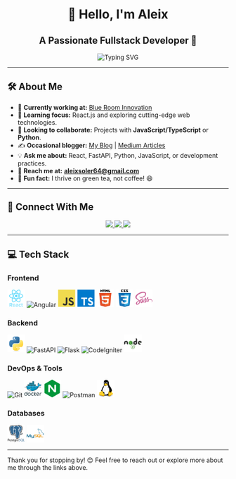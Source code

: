 <h1 align="center">👋 Hello, I'm Aleix</h1>
<h2 align="center">A Passionate Fullstack Developer 🚀</h2>

<p align="center">
  <img src="https://readme-typing-svg.herokuapp.com?font=Fira+Code&weight=600&size=20&pause=1000&color=43A047&center=true&vCenter=true&lines=Code+Enthusiast;Frontend+%2F+Backend+Craftsman;Continuous+Learner" alt="Typing SVG">
</p>

---

## 🛠️ About Me

- 🌟 **Currently working at:** [Blue Room Innovation](https://www.blueroominnovation.com)
- 🌱 **Learning focus:** React.js and exploring cutting-edge web technologies.
- 🤝 **Looking to collaborate:** Projects with **JavaScript/TypeScript** or **Python**.
- ✍️ **Occasional blogger:** [My Blog](https://www.aleixsoler.com) | [Medium Articles](https://medium.com/@aleixsoler64)
- 💡 **Ask me about:** React, FastAPI, Python, JavaScript, or development practices.
- 📧 **Reach me at:** **aleixsoler64@gmail.com**
- 🍵 **Fun fact:** I thrive on green tea, not coffee! 😄

---

## 🔗 Connect With Me

<p align="center">
  <a href="https://www.linkedin.com/in/aleixsolerlink/" target="_blank">
    <img src="https://img.shields.io/badge/LinkedIn-Aleix_Soler-blue?style=for-the-badge&logo=linkedin">
  </a>
  <a href="https://stackoverflow.com/users/6050789/aleix-soler" target="_blank">
    <img src="https://img.shields.io/badge/StackOverflow-Aleix_Soler-orange?style=for-the-badge&logo=stackoverflow">
  </a>
  <a href="https://medium.com/@aleixsoler64" target="_blank">
    <img src="https://img.shields.io/badge/Medium-Aleix_Soler-black?style=for-the-badge&logo=medium">
  </a>
</p>

---

## 💻 Tech Stack

### Frontend
<p>
  <img src="https://raw.githubusercontent.com/devicons/devicon/master/icons/react/react-original-wordmark.svg" alt="React" width="40" height="40" style="object-fit: contain;"/>
  <img src="https://angular.io/assets/images/logos/angular/angular.svg" alt="Angular" width="40" height="40" style="object-fit: contain;"/>
  <img src="https://raw.githubusercontent.com/devicons/devicon/master/icons/javascript/javascript-original.svg" alt="JavaScript" width="40" height="40" style="object-fit: contain;"/>
  <img src="https://raw.githubusercontent.com/devicons/devicon/master/icons/typescript/typescript-original.svg" alt="TypeScript" width="40" height="40" style="object-fit: contain;"/>
  <img src="https://raw.githubusercontent.com/devicons/devicon/master/icons/html5/html5-original-wordmark.svg" alt="HTML5" width="40" height="40" style="object-fit: contain;"/>
  <img src="https://raw.githubusercontent.com/devicons/devicon/master/icons/css3/css3-original-wordmark.svg" alt="CSS3" width="40" height="40" style="object-fit: contain;"/>
  <img src="https://raw.githubusercontent.com/devicons/devicon/master/icons/sass/sass-original.svg" alt="Sass" width="40" height="40" style="object-fit: contain;"/>
</p>

### Backend
<p>
  <img src="https://raw.githubusercontent.com/devicons/devicon/master/icons/python/python-original.svg" alt="Python" width="40" height="40" style="object-fit: contain;"/>
  <img src="https://fastapi.tiangolo.com/img/logo-margin/logo-teal.png" alt="FastAPI" width="100" height="40" style="object-fit: contain;"/>
  <img src="https://flask.palletsprojects.com/en/stable/_images/flask-horizontal.png" alt="Flask" width="100" height="40" style="object-fit: contain;"/>
  <img src="https://cdn.worldvectorlogo.com/logos/codeigniter.svg" alt="CodeIgniter" width="40" height="40" style="object-fit: contain;"/>
  <img src="https://raw.githubusercontent.com/devicons/devicon/master/icons/nodejs/nodejs-original-wordmark.svg" alt="Node.js" width="40" height="40" style="object-fit: contain;"/>
</p>

### DevOps & Tools
<p>
  <img src="https://www.vectorlogo.zone/logos/git-scm/git-scm-icon.svg" alt="Git" width="40" height="40" style="object-fit: contain;"/>
  <img src="https://raw.githubusercontent.com/devicons/devicon/master/icons/docker/docker-original-wordmark.svg" alt="Docker" width="40" height="40" style="object-fit: contain;"/>
  <img src="https://raw.githubusercontent.com/devicons/devicon/master/icons/nginx/nginx-original.svg" alt="Nginx" width="40" height="40" style="object-fit: contain;"/>
  <img src="https://www.vectorlogo.zone/logos/getpostman/getpostman-icon.svg" alt="Postman" width="40" height="40" style="object-fit: contain;"/>
  <img src="https://raw.githubusercontent.com/devicons/devicon/master/icons/linux/linux-original.svg" alt="Linux" width="40" height="40" style="object-fit: contain;"/>
</p>

### Databases
<p>
  <img src="https://raw.githubusercontent.com/devicons/devicon/master/icons/postgresql/postgresql-original-wordmark.svg" alt="PostgreSQL" width="40" height="40" style="object-fit: contain;"/>
  <img src="https://raw.githubusercontent.com/devicons/devicon/master/icons/mysql/mysql-original-wordmark.svg" alt="MySQL" width="40" height="40" style="object-fit: contain;"/>
</p>

---

Thank you for stopping by! 😊 Feel free to reach out or explore more about me through the links above.
